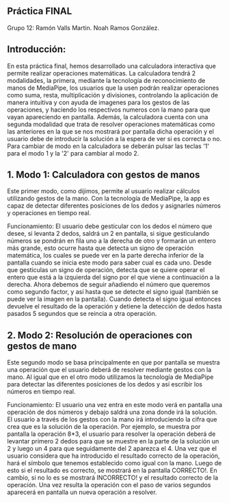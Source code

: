 ## Práctica FINAL

Grupo 12: 
Ramón Valls Martin.
Noah Ramos González.

## Introducción:
En esta práctica final, hemos desarrollado una calculadora interactiva que permite realizar operaciones matemáticas. La calculadora tendrá 2 modalidades, la primera, mediante la tecnología de reconocimiento de manos de MediaPipe, los usuarios que la usen podrán realizar operaciones como suma, resta, multiplicación y divisiones, controlando la aplicación de manera intuitiva y con ayuda de imagenes para los gestos de las operaciones, y haciendo los respectivos numeros con la mano para que vayan apareciendo en pantalla. Además, la calculadora cuenta con una segunda modalidad que trata de resolver operaciones matemáticas como las anteriores en la que se nos mostrará por pantalla dicha operación y el usuario debe de introducir la solución a la espera de ver si es correcta o no.
Para cambiar de modo en la calculadora se deberán pulsar las teclas '1' para el modo 1 y la '2' para cambiar al modo 2.


## 1. Modo 1: Calculadora con gestos de manos
Este primer modo, como dijimos, permite al usuario realizar cálculos utilizando gestos de la mano. Con la tecnología de MediaPipe, la app es capaz de detectar diferentes posiciones de los dedos y asignarles números y operaciones en tiempo real.

Funcionamiento:
El usuario debe gesticular con los dedos el número que desee, si levanta 2 dedos, saldrá un 2 en pantalla, si sigue gesticulando números se pondrán en fila uno a la derecha de otro y formarán un entero más grande, esto ocurre hasta que detecta un signo de operación matemática, los cuales se puede ver en la parte derecha inferior de la pantalla cuando se inicia este modo para saber cual es cada uno. 
Desde que gesticulas un signo de operación, detecta que se quiere operar el entero que está a la izquierda del signo por el que viene a continuación a la derecha. Ahora debemos de seguir añadiendo el número que queremos como segundo factor, y así hasta que se detecte el signo igual (también se puede ver la imagen en la pantalla). Cuando detecta el signo igual entonces devuelve el resultado de la operación y detiene la detección de dedos hasta pasados 5 segundos que se reincia a otra operación.


## 2. Modo 2: Resolución de operaciones con gestos de mano
Este segundo modo se basa principalmente en que por pantalla se muestra una operación que el usuario deberá de resolver mediante gestos con la mano. Al igual que en el otro modo utilizamos la tecnología de MediaPipe para detectar las diferentes posiciones de los dedos y así escribir los números en tiempo real.

Funcionamiento:
El usuario una vez entra en este modo verá en pantalla una operación de dos números y debajo saldrá una zona donde irá la solución. El usuario a través de los gestos con la mano irá introduciendo la cifra que crea que es la solución de la operación. Por ejemplo, se muestra por pantalla la operación 8*3, el usuario para resolver la operación deberá de levantar primero 2 dedos para que se muestre en la parte de la solución un 2 y luego un 4 para que seguidamente del 2 aparezca el 4. Una vez que el usuario considera que ha introducido el resultado correcto de la operación, hará el símbolo que tenemos establecido como igual con la mano. Luego de esto si el resultado es correcto, se mostrará en la pantalla CORRECTO!. En cambio, si no lo es se mostrará INCORRECTO! y el resultado correcto de la operación. Una vez resulta la operación con el paso de varios segundos aparecerá en pantalla un nueva operación a resolver.




